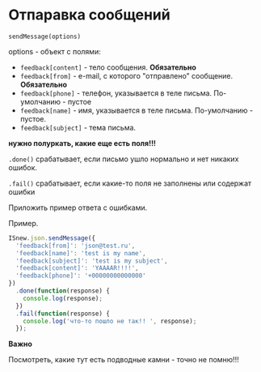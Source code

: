 # Отпаравка сообщений

`sendMessage(options)`

options - объект с полями:

* `feedback[content]` - тело сообщения. **Обязательно**
* `feedback[from]` - e-mail, с которого "отправлено" сообщение. **Обязательно**
* `feedback[phone]` - телефон, указывается в теле письма. По-умолчанию - пустое
* `feedback[name]` - имя, указывается в теле письма. По-умолчанию - пустое.
* `feedback[subject]` - тема письма.

**нужно полуркать, какие еще есть поля!!!**

`.done()` срабатывает, если письмо ушло нормально и нет никаких ошибок.

`.fail()` срабатывает, если какие-то поля не заполнены или содержат ошибки

Приложить пример ответа с ошибками.

Пример.
````javascript
ISnew.json.sendMessage({
  'feedback[from]': 'json@test.ru',
  'feedback[name]': 'test is my name',
  'feedback[subject]': 'test is my subject',
  'feedback[content]': 'YAAAAR!!!!',
  'feedback[phone]': '+00000000000000'
})
  .done(function(response) {
    console.log(response);
  })
  .fail(function(response) {
    console.log('что-то пошло не так!! ', response);
  });
````

**Важно**

Посмотреть, какие тут есть подводные камни - точно не помню!!!